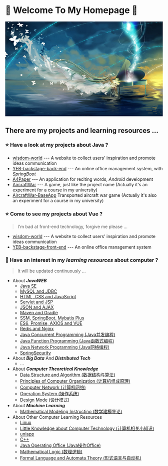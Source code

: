 # 💙 Welcome To My Homepage 💙
![homepagePicture1](pics/v2-b4fa1163d7c6f7bb2d246eb1a7bb6b50.jpg)
## There are my projects and learning resources ...
### :star: Have a look at my projects about Java ?
- [wisdom-world](https://github.com/SunDocker/wisdom-world-parent) --- A website to collect users' inspiration and promote ideas communication
- [YEB-backstage-back-end](https://github.com/SunDocker/YEB-backstage-back-end) --- An online office management system, with *SpringBoot*
- [A4Paper](https://github.com/SunDocker/A4Paper) --- An application for reciting words, *Android* development
- [AircraftWar](https://github.com/SunDocker/AircraftWar-base) --- A game, just like the project name (Actually it's an experiment for a course in my university)
- [AircraftWar-BaseApp](https://github.com/SunDocker/AircraftWar-BaseApp) Transported aircraft war game (Actually it's also an experiment for a course in my university)
### :star: Come to see my projects about Vue ?
> I'm bad at front-end technology, forgive me please ...
- [wisdom-world](https://github.com/SunDocker/wisdom-world-app.git) --- A website to collect users' inspiration and promote ideas communication
- [YEB-backstage-front-end](https://github.com/SunDocker/YEB-backstage-front-end) --- An online office management system
### :star2: Have an interest in my *learning resources* about computer ?
> It will be updated continuously ...
- About ***JavaWEB***
  - [Java SE](https://github.com/SunDocker/Java-SE.git)
  - [MySQL and JDBC](https://github.com/SunDocker/MySQL_JDBC.git)
  - [HTML, CSS and JavaScript](https://github.com/SunDocker/HTML_CSS_JavaScript.git)
  - [Servlet and JSP](https://github.com/SunDocker/Servlet_JSP.git)
  - [JSON and AJAX](https://github.com/SunDocker/JSON_AJAX.git)
  - [Maven and Gradle](https://github.com/SunDocker/Maven_Gradle.git)
  - [SSM, SpringBoot, Mybatis Plus](https://github.com/SunDocker/SSM_SpringBoot_MyBatisPlus.git)
  - [ES6, Promise, AXIOS and VUE](https://github.com/SunDocker/ES6_Promise_Axios_Vue.git)
  - [Redis and Nginx](https://github.com/SunDocker/Redis_Nginx.git)
  - [Java Concurrent Programming (Java并发编程)](https://github.com/SunDocker/concurrent-programming.git)
  - [Java Function Programming (Java函数式编程)](https://github.com/SunDocker/function-programming.git)
  - [Java Network Programming (Java网络编程)](https://github.com/SunDocker/network-programming.git)
  - [SpringSecurity](https://github.com/SunDocker/SpringSecurity.git)
- About ***Big Data*** And ***Distributed Tech***
  - ...
- About ***Computer Theoretical Knowledge***
  - [Data Structure and Algorithm (数据结构与算法)](https://github.com/SunDocker/data-structure-and-algorithm.git)
  - [Principles of Computer Organization (计算机组成原理)](https://github.com/SunDocker/principles-of-computer-composition.git)
  - [Computer Network (计算机网络)](https://github.com/SunDocker/computer-network.git)
  - [Operation System (操作系统)](https://github.com/SunDocker/operation-system.git)
  - [Design Mode (设计模式)](https://github.com/SunDocker/design-mode.git)
- About ***Machine Learning***
  - [Mathematical Modeling Instructino (数学建模导论)](https://github.com/SunDocker/mathematical_modeling_instruction.git)
- About Other Computer Learning Resources
  - [Linux](https://github.com/SunDocker/Linux.git)
  - [Little Knowledge about Computer Technology (计算机相关小知识)](https://github.com/SunDocker/computer-little-knowledge.git)
  - [uniapp](https://github.com/SunDocker/uniapp.git)
  - [C++](https://github.com/SunDocker/c-plus.git)
  - [Java Operating Office (Java操作Office)](https://github.com/SunDocker/java-operate-office.git)
  - [Mathematical Logic (数理逻辑)](https://github.com/SunDocker/mathematical-logic.git)
  - [Formal Language and Automata Theory (形式语言与自动机)](https://github.com/SunDocker/formal-language-and-automata.git)









<!--
**SunDocker/SunDocker** is a ✨ _special_ ✨ repository because its `README.md` (this file) appears on your GitHub profile.

Here are some ideas to get you started:

- 🔭 I’m currently working on ...
- 🌱 I’m currently learning ...
- 👯 I’m looking to collaborate on ...
- 🤔 I’m looking for help with ...
- 💬 Ask me about ...
- 📫 How to reach me: ...
- 😄 Pronouns: ...
- ⚡ Fun fact: ...
-->

